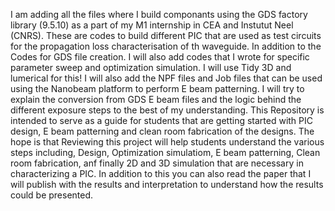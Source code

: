I am adding all the files where I build componants using the GDS factory library (9.5.10) as a part of my M1 internship in CEA and Instutut Neel (CNRS). 
These are codes to build different PIC that are used as test circuits for the propagation loss characterisation of th waveguide. 
In addition to the Codes for GDS file creation. I will also add codes that I wrote for specific parameter sweep and optimization simulation. I will use Tidy 3D and lumerical for this!
I will also add the NPF files and Job files that can be used using the Nanobeam platform to perform E beam patterning. 
I will try to explain the conversion from GDS  E beam files and the logic behind the different exposure steps to the best of my understanding. 
This Repository is intended to serve as a guide for students that are getting started with PIC design, E beam patterning and clean room fabrication of the designs. 
The hope is that Reviewing this project will help students understand the various steps including, Design, Optimization simulatiom, E beam patterning, Clean room fabrication, anf finally 2D and 3D simulation that are necessary in characterizing a PIC.
In addition to this you can also read the paper that I will publish with the results and interpretation to understand how the results could be presented. 

